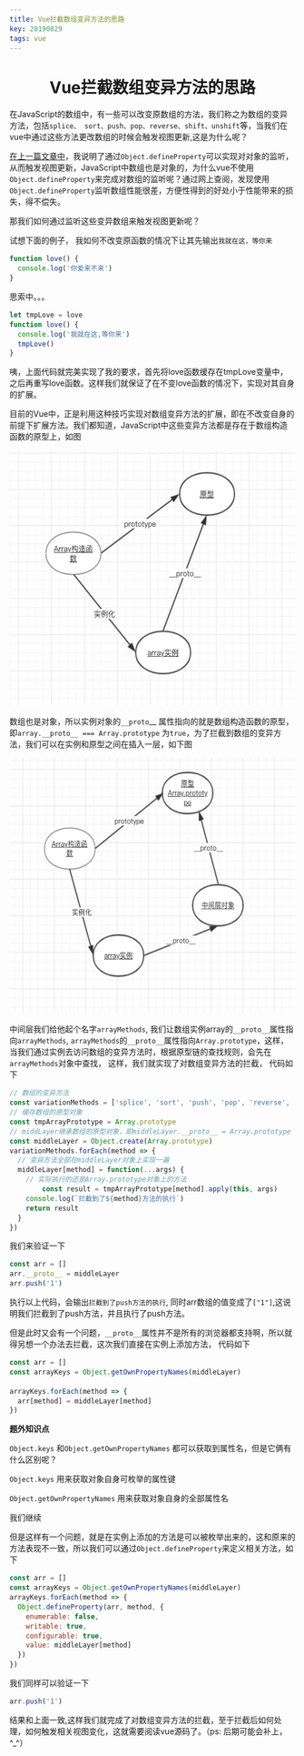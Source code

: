 ```yaml
---
title: Vue拦截数组变异方法的思路
key: 20190829
tags: vue
---
```


<center><h1>Vue拦截数组变异方法的思路</h1></center>

在JavaScript的数组中，有一些可以改变原数组的方法，我们称之为数组的变异方法，包括`splice、 sort、push、pop、reverse、shift、unshift`等，当我们在vue中通过这些方法更改数组的时候会触发视图更新,这是为什么呢？

<!--more-->

[在上一篇文章中](https://lele3.github.io/2019/08/18/vue响应式实现基本思路.html)，我说明了通过`Object.defineProperty`可以实现对对象的监听，从而触发视图更新，JavaScript中数组也是对象的，为什么vue不使用`Object.defineProperty`来完成对数组的监听呢？通过网上查阅，发现使用`Object.defineProperty`监听数组性能很差，方便性得到的好处小于性能带来的损失，得不偿失。



那我们如何通过监听这些变异数组来触发视图更新呢？

试想下面的例子， 我如何不改变原函数的情况下让其先输出`我就在这，等你来`

```javascript
function love() {
  console.log('你爱来不来')
}
```

思索中。。。

```javascript
let tmpLove = love
function love() {
  console.log('我就在这,等你来')
  tmpLove()
}
```

咦，上面代码就完美实现了我的要求，首先将love函数缓存在tmpLove变量中，之后再重写love函数。这样我们就保证了在不变love函数的情况下，实现对其自身的扩展。



目前的Vue中，正是利用这种技巧实现对数组变异方法的扩展，即在不改变自身的前提下扩展方法。我们都知道，JavaScript中这些变异方法都是存在于数组构造函数的原型上，如图

<img src='https://raw.githubusercontent.com/lele3/markDownImages/master/images/vue/vue%20%E6%95%B0%E7%BB%84%E5%93%8D%E5%BA%94%E5%BC%8F%E5%9F%BA%E6%9C%AC%E6%80%9D%E8%B7%AF/picture1.png' width='600' height='450'>

数组也是对象，所以实例对象的`__proto`__ 属性指向的就是数组构造函数的原型，即`array.__proto__ === Array.prototype` 为`true`，为了拦截到数组的变异方法，我们可以在实例和原型之间在插入一层，如下图

<img src='https://raw.githubusercontent.com/lele3/markDownImages/master/images/vue/vue 数组响应式基本思路/picture2.jpg' width='600' height='450'>

中间层我们给他起个名字`arrayMethods`,  我们让数组实例array的`__proto__`属性指向`arrayMethods`,  `arrayMethods`的`__proto__`属性指向`Array.prototype`，这样，当我们通过实例去访问数组的变异方法时，根据原型链的查找规则，会先在`arrayMethods`对象中查找， 这样，我们就实现了对数组变异方法的拦截， 代码如下

```javascript
// 数组的变异方法
const variationMethods = ['splice', 'sort', 'push', 'pop', 'reverse', 'shift', 'unshift']
// 缓存数组的原型对象
const tmpArrayPrototype = Array.prototype
// middLayer继承数组的原型对象，即middleLayer.__proto__ = Array.prototype
const middleLayer = Object.create(Array.prototype)
variationMethods.forEach(method => {
  // 变异方法全部在middleLayer对象上实现一遍
  middleLayer[method] = function(...args) {
    // 实际执行的还是Array.prototype对象上的方法
		const result = tmpArrayPrototype[method].apply(this, args)
    console.log(`拦截到了${method}方法的执行`)
    return result
  } 
})
```

我们来验证一下

```javascript
const arr = []
arr.__proto__ = middleLayer
arr.push('1')
```

执行以上代码，会输出`拦截到了push方法的执行`, 同时arr数组的值变成了`["1"]`,这说明我们拦截到了push方法，并且执行了push方法。



但是此时又会有一个问题，`__proto__`属性并不是所有的浏览器都支持啊，所以就得另想一个办法去拦截，这次我们直接在实例上添加方法， 代码如下

```javascript
const arr = []
const arrayKeys = Object.getOwnPropertyNames(middleLayer)

arrayKeys.forEach(method => {
  arr[method] = middleLayer[method]
})
```



**题外知识点**

`Object.keys` 和`Object.getOwnPropertyNames` 都可以获取到属性名，但是它俩有什么区别呢？

`Object.keys` 用来获取对象自身可枚举的属性键

`Object.getOwnPropertyNames` 用来获取对象自身的全部属性名



我们继续

但是这样有一个问题，就是在实例上添加的方法是可以被枚举出来的，这和原来的方法表现不一致，所以我们可以通过`Object.defineProperty`来定义相关方法，如下

```javascript
const arr = []
const arrayKeys = Object.getOwnPropertyNames(middleLayer)
arrayKeys.forEach(method => {
  Object.defineProperty(arr, method, {
    enumerable: false,
    writable: true,
    configurable: true,
    value: middleLayer[method]
  })
})
```

我们同样可以验证一下

```javascript
arr.push('1')
```

结果和上面一致,这样我们就完成了对数组变异方法的拦截，至于拦截后如何处理，如何触发相关视图变化，这就需要阅读vue源码了。（ps: 后期可能会补上，^_^）































